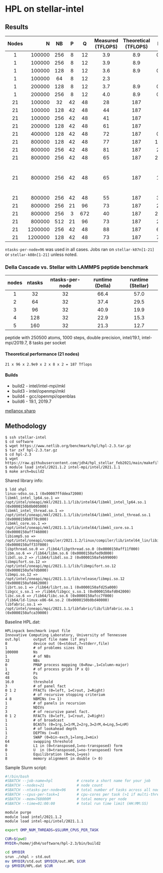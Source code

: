 # HPL on stellar-intel

## Results

| Nodes | N      | NB | P  | Q   | Measured (TFLOPS)  | Theoretical (TFLOPS) | Runtime   | Memory (GB) | Notes |
|:-----:| ------:|:--:|:--:|:---:|:------------------:|:--------------:|:---------:| ----------- | ----- |
|   1   | 100000 |256 | 8  | 12  | 3.9                | 8.9            | 00:52:48  |  103        |   build6    |
|   1   | 100000 |256 | 8  | 12  | 3.9                | 8.9            |           |             |       |
|   1   | 100000 |128 | 8  | 12  | 3.6                | 8.9            | 00:57:31  |  102        |       |
|   1   | 100000 |64  | 8  | 12  | 2.3                |                |           |             |       |
|   1   | 200000 |128 | 8  | 12  | 3.7                | 8.9            | 07:14:03  |  334        |       |
|   1   | 200000 |256 | 8  | 12  | 4.0                | 8.9            | 06:46:06  |  342        |       |
|   21  | 100000 |32  |42  | 48  | 28                 | 187            |     7:52  |  377        |       |
|   21  | 100000 |128 |42  | 48  | 44                 | 187            |     5:06  | 421         |       |
|   21  | 100000 |256 |42  | 48  | 41                 | 187            |     5:25  | 489         |       |
|   21  | 200000 |128 |42  | 48  | 61                 | 187            |    27:09  | 704 |  |
|   21  | 400000 |128 |42  | 48  | 72                 | 187            | 03:02:36  | 1680|  |
|   21  | 800000 |128 |42  | 48  | 77                 | 187            | 12:05:00+ | 5370|  |
|   21  | 800000 |256 |42  | 48  | 81                 | 187            | 21:01:52  | 5660 |  |
|   21  | 800000 |256 |42  | 48  | 65                 | 187            | 24:05:00+ | 5910 | intel/openmpi/mkl |
|   21  | 800000 |256 |42  | 48  | 65                 | 187            | 18:49:38 | 5890 | intel/openmpi/mkl HCOLL_ENABLE_SHARP=1; stellar-i01n[1-4],stellar-i02n[3-10],stellar-k08n[10-18]
|   21  | 800000 |256 |42  | 48  | 55                 | 187            | 31:21:57 |  5960 | gcc/openmpi/openblas |
|   21  | 800000 |256 |21  | 96  | 73                 | 187            | 23:26:18 | 6540 |  |
|   21  | 800000 |256 |3   |672  | 40                 | 187            | 24:05:00+ | 1490 |  |
|   21  | 800000 |512 |21  | 96  | 73                 | 187            | 23:25:42 | 7590 |  |
|   21  | 1200000|256 |42  | 48  | 88                 | 187            | 65:58:18 | 11550 |  |
|   21  | 1200000|128 |42  | 48  | 73                 | 187            | 78:33:21 | 15380 |  |

`ntasks-per-node=96` was used in all cases. Jobs ran on `stellar-k07n[1-21]` or `stellar-k08n[1-21]` unless noted.

### Della Cascade vs. Stellar with LAMMPS peptide benchmark

| nodes | ntasks | ntasks-per-node | runtime (Della) | runtime (Stellar) |
|:-----:|:------:|:--:|:--:|:---:|
| 1     | 32             | 32 | 66.4            | 57.0 |
| 2     | 64             | 32 | 37.4            | 29.5 |
| 3     | 96             | 32 | 40.9            | 19.9 |
| 4     | 128            | 32 | 22.9            | 15.3 |
| 5     | 160            | 32 | 21.3            | 12.7 |

peptide with 250500 atoms, 1000 steps, double precision, intel/19.1, intel-mpi/2019.7, 8 tasks per socket


#### Theoretical performance (21 nodes)

```
21 x 96 x 2.9e9 x 2 x 8 x 2 = 187 Tflops
```

#### Builds

+ build2 - intel/intel-mpi/mkl  
+ build3 - intel/openmpi/mkl  
+ build4 - gcc/openmpi/openblas
+ build6 - 19.1, 2019.7

[mellanox sharp](https://docs.mellanox.com/m/view-rendered-page.action?abstractPageId=12007576)

## Methodology

```
$ ssh stellar-intel
$ cd software
$ wget https://www.netlib.org/benchmark/hpl/hpl-2.3.tar.gz
$ tar zxf hpl-2.3.tar.gz
$ cd hpl-2.3
$ wget https://raw.githubusercontent.com/jdh4/hpl_stellar_feb2021/main/makefiles/Makefile.build2
$ module load intel/2021.1.2 intel-mpi/intel/2021.1.1
$ make arch=build2
```

Shared library info:

```
$ ldd xhpl 
linux-vdso.so.1 (0x00007ffddea72000)
libmkl_intel_lp64.so.1 => /opt/intel/oneapi/mkl/2021.1.1/lib/intel64/libmkl_intel_lp64.so.1 (0x0000150b0b005000)
libmkl_intel_thread.so.1 => /opt/intel/oneapi/mkl/2021.1.1/lib/intel64/libmkl_intel_thread.so.1 (0x0000150b0770c000)
libmkl_core.so.1 => /opt/intel/oneapi/mkl/2021.1.1/lib/intel64/libmkl_core.so.1 (0x0000150aff746000)
libiomp5.so => /opt/intel/oneapi/compiler/2021.1.2/linux/compiler/lib/intel64_lin/libiomp5.so (0x0000150aff33f000)
libpthread.so.0 => /lib64/libpthread.so.0 (0x0000150aff11f000)
libm.so.6 => /lib64/libm.so.6 (0x0000150afed9d000)
libdl.so.2 => /lib64/libdl.so.2 (0x0000150afeb99000)
libmpifort.so.12 => /opt/intel/oneapi/mpi/2021.1.1/lib/libmpifort.so.12 (0x0000150afe7db000)
libmpi.so.12 => /opt/intel/oneapi/mpi/2021.1.1/lib/release/libmpi.so.12 (0x0000150afd462000)
librt.so.1 => /lib64/librt.so.1 (0x0000150afd25a000)
libgcc_s.so.1 => /lib64/libgcc_s.so.1 (0x0000150afd042000)
libc.so.6 => /lib64/libc.so.6 (0x0000150afcc7f000)
/lib64/ld-linux-x86-64.so.2 (0x0000150b0bd40000)
libfabric.so.1 => /opt/intel/oneapi/mpi/2021.1.1/libfabric/lib/libfabric.so.1 (0x0000150afca39000)
```

Baseline HPL.dat:

```
HPLinpack benchmark input file
Innovative Computing Laboratory, University of Tennessee
out.hpl      output file name (if any)
8            device out (6=stdout,7=stderr,file)
1            # of problems sizes (N)
100000       Ns
1            # of NBs
32           NBs
0            PMAP process mapping (0=Row-,1=Column-major)
1            # of process grids (P x Q)
42           Ps
48           Qs
16.0         threshold
3            # of panel fact
0 1 2        PFACTs (0=left, 1=Crout, 2=Right)
2            # of recursive stopping criterium
4 8          NBMINs (>= 1)
1            # of panels in recursion
2            NDIVs
3            # of recursive panel fact.
0 1 2        RFACTs (0=left, 1=Crout, 2=Right)
1            # of broadcast
1            BCASTs (0=1rg,1=1rM,2=2rg,3=2rM,4=Lng,5=LnM)
1            # of lookahead depth
1            DEPTHs (>=0)
2            SWAP (0=bin-exch,1=long,2=mix)
64           swapping threshold
0            L1 in (0=transposed,1=no-transposed) form
0            U  in (0=transposed,1=no-transposed) form
1            Equilibration (0=no,1=yes)
8            memory alignment in double (> 0)
```


Sample Slurm script:

```bash
#!/bin/bash
#SBATCH --job-name=hpl           # create a short name for your job
#SBATCH --nodes=21               # node count
#SBATCH --ntasks-per-node=96     # total number of tasks across all nodes
#SBATCH --cpus-per-task=1        # cpu-cores per task (>1 if multi-threaded tasks)
#SBATCH --mem=768000M            # total memory per node
#SBATCH --time=01:00:00          # total run time limit (HH:MM:SS)

module purge
module load intel/2021.1.2
module load intel-mpi/intel/2021.1.1

export OMP_NUM_THREADS=$SLURM_CPUS_PER_TASK

CUR=$(pwd)
MYDIR=/home/jdh4/software/hpl-2.3/bin/build2

cd $MYDIR
srun ./xhpl > std.out
mv $MYDIR/std.out $MYDIR/out.HPL $CUR
cp $MYDIR/HPL.dat $CUR
```

